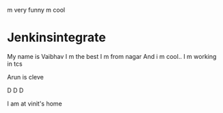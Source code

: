 


 m very funny
 m cool
# Jenkinsintegrate
My name is Vaibhav 
I m the best
I m from nagar
And i m cool..
I m working in tcs

Arun is cleve

D
D
D

I am at vinit's home
